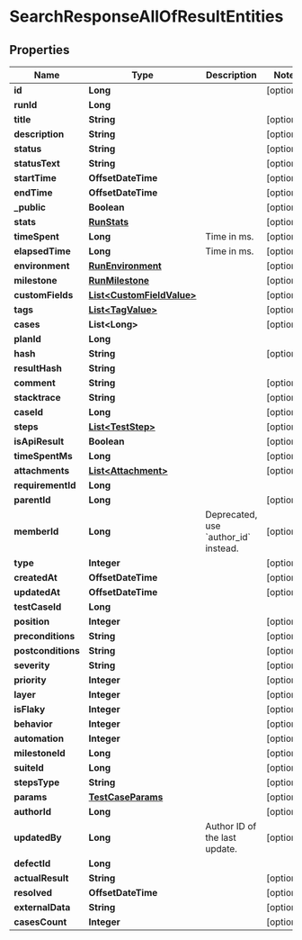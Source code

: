 

# SearchResponseAllOfResultEntities


## Properties

| Name | Type | Description | Notes |
|------------ | ------------- | ------------- | -------------|
|**id** | **Long** |  |  [optional] |
|**runId** | **Long** |  |  |
|**title** | **String** |  |  [optional] |
|**description** | **String** |  |  [optional] |
|**status** | **String** |  |  [optional] |
|**statusText** | **String** |  |  [optional] |
|**startTime** | **OffsetDateTime** |  |  [optional] |
|**endTime** | **OffsetDateTime** |  |  [optional] |
|**_public** | **Boolean** |  |  [optional] |
|**stats** | [**RunStats**](RunStats.md) |  |  [optional] |
|**timeSpent** | **Long** | Time in ms. |  [optional] |
|**elapsedTime** | **Long** | Time in ms. |  [optional] |
|**environment** | [**RunEnvironment**](RunEnvironment.md) |  |  [optional] |
|**milestone** | [**RunMilestone**](RunMilestone.md) |  |  [optional] |
|**customFields** | [**List&lt;CustomFieldValue&gt;**](CustomFieldValue.md) |  |  [optional] |
|**tags** | [**List&lt;TagValue&gt;**](TagValue.md) |  |  [optional] |
|**cases** | **List&lt;Long&gt;** |  |  [optional] |
|**planId** | **Long** |  |  |
|**hash** | **String** |  |  [optional] |
|**resultHash** | **String** |  |  |
|**comment** | **String** |  |  [optional] |
|**stacktrace** | **String** |  |  [optional] |
|**caseId** | **Long** |  |  [optional] |
|**steps** | [**List&lt;TestStep&gt;**](TestStep.md) |  |  [optional] |
|**isApiResult** | **Boolean** |  |  [optional] |
|**timeSpentMs** | **Long** |  |  [optional] |
|**attachments** | [**List&lt;Attachment&gt;**](Attachment.md) |  |  [optional] |
|**requirementId** | **Long** |  |  |
|**parentId** | **Long** |  |  [optional] |
|**memberId** | **Long** | Deprecated, use &#x60;author_id&#x60; instead. |  [optional] |
|**type** | **Integer** |  |  [optional] |
|**createdAt** | **OffsetDateTime** |  |  [optional] |
|**updatedAt** | **OffsetDateTime** |  |  [optional] |
|**testCaseId** | **Long** |  |  |
|**position** | **Integer** |  |  [optional] |
|**preconditions** | **String** |  |  [optional] |
|**postconditions** | **String** |  |  [optional] |
|**severity** | **String** |  |  [optional] |
|**priority** | **Integer** |  |  [optional] |
|**layer** | **Integer** |  |  [optional] |
|**isFlaky** | **Integer** |  |  [optional] |
|**behavior** | **Integer** |  |  [optional] |
|**automation** | **Integer** |  |  [optional] |
|**milestoneId** | **Long** |  |  [optional] |
|**suiteId** | **Long** |  |  [optional] |
|**stepsType** | **String** |  |  [optional] |
|**params** | [**TestCaseParams**](TestCaseParams.md) |  |  [optional] |
|**authorId** | **Long** |  |  [optional] |
|**updatedBy** | **Long** | Author ID of the last update. |  [optional] |
|**defectId** | **Long** |  |  |
|**actualResult** | **String** |  |  [optional] |
|**resolved** | **OffsetDateTime** |  |  [optional] |
|**externalData** | **String** |  |  [optional] |
|**casesCount** | **Integer** |  |  [optional] |



